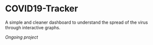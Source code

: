 # COVID19-Tracker
A simple and cleaner dashboard to understand the spread of the virus through interactive graphs.

*Ongoing project*
